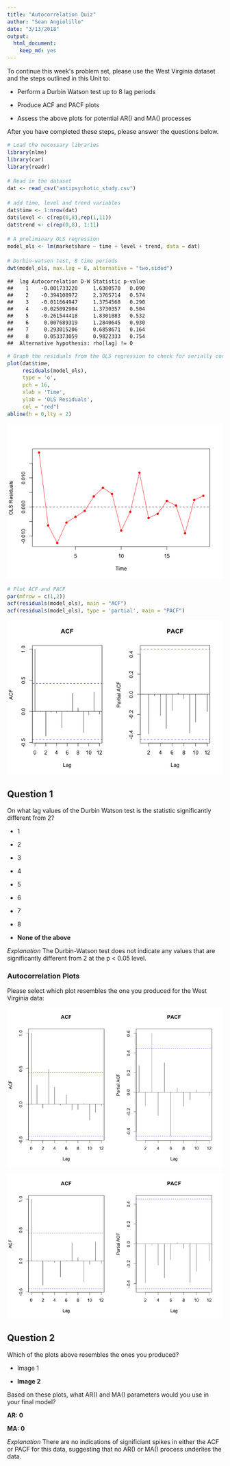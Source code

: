```yaml
---
title: "Autocorrelation Quiz"
author: "Sean Angiolillo"
date: "3/13/2018"
output: 
  html_document: 
    keep_md: yes
---
```




To continue this week's problem set, please use the West Virginia dataset and the steps outlined in this Unit to:

* Perform a Durbin Watson test up to 8 lag periods

* Produce ACF and PACF plots

* Assess the above plots for potential AR() and MA() processes

After you have completed these steps, please answer the questions below.


```r
# Load the necessary libraries
library(nlme)
library(car)
library(readr)

# Read in the dataset
dat <- read_csv("antipsychotic_study.csv")

# add time, level and trend variables
dat$time <- 1:nrow(dat)
dat$level <- c(rep(0,8),rep(1,11))
dat$trend <- c(rep(0,8), 1:11)

# A preliminary OLS regression
model_ols <- lm(marketshare ~ time + level + trend, data = dat)

# Durbin-watson test, 8 time periods
dwt(model_ols, max.lag = 8, alternative = "two.sided")
```

```
##  lag Autocorrelation D-W Statistic p-value
##    1    -0.001733220     1.6380570   0.090
##    2    -0.394108972     2.3765714   0.574
##    3    -0.011664947     1.3754568   0.290
##    4    -0.025092904     1.3730357   0.504
##    5    -0.261544418     1.8301083   0.532
##    6     0.007689319     1.2840645   0.930
##    7     0.293015206     0.6858671   0.164
##    8     0.053373059     0.9822333   0.754
##  Alternative hypothesis: rho[lag] != 0
```

```r
# Graph the residuals from the OLS regression to check for serially correlated errors
plot(dat$time,
     residuals(model_ols),
     type = 'o',
     pch = 16,
     xlab = 'Time',
     ylab = 'OLS Residuals',
     col = "red")
abline(h = 0,lty = 2)
```

![](autocorrelation_quiz_files/figure-html/unnamed-chunk-1-1.png)<!-- -->

```r
# Plot ACF and PACF
par(mfrow = c(1,2))
acf(residuals(model_ols), main = "ACF")
acf(residuals(model_ols), type = 'partial', main = "PACF")
```

![](autocorrelation_quiz_files/figure-html/unnamed-chunk-2-1.png)<!-- -->

## Question 1

On what lag values of the Durbin Watson test is the statistic significantly different from 2?

* 1

* 2

* 3

* 4

* 5

* 6

* 7

* 8

* **None of the above**

*Explanation*
The Durbin-Watson test does not indicate any values that are significantly different from 2 at the p < 0.05 level.

### Autocorrelation Plots
Please select which plot resembles the one you produced for the West Virginia data:

![Image 1](AutoCorTest1.png)

![Image 2](AutoCorTest2.png)

## Question 2

Which of the plots above resembles the ones you produced?

* Image 1

* **Image 2**

Based on these plots, what AR() and MA() parameters would you use in your final model?

**AR: 0**

**MA: 0**

*Explanation*
There are no indications of significiant spikes in either the ACF or PACF for this data, suggesting that no AR() or MA() process underlies the data.
